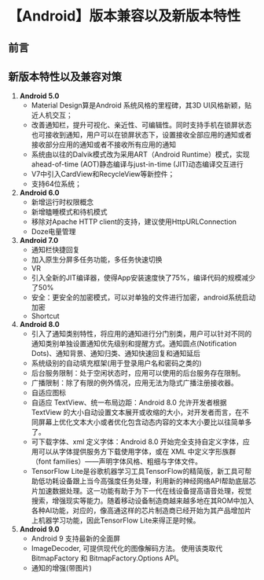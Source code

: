 # 【Android】版本兼容以及新版本特性

## 前言

## 新版本特性以及兼容对策

1. **Android 5.0**
   + Material Design算是Android 系统风格的里程碑，其3D UI风格新颖，贴近人机交互；
   + 改善通知栏，提升可视化、亲近性、可编辑性。同时支持手机在锁屏状态也可接收到通知，用户可以在锁屏状态下，设置接收全部应用的通知或者接收部分应用的通知或者不接收所有应用的通知
   + 系统由以往的Dalvik模式改为采用ART（Android Runtime）模式，实现ahead-of-time (AOT)静态编译与just-in-time (JIT)动态编译交互进行
   + V7中引入CardView和RecycleView等新控件；
   + 支持64位系统；
2. **Android 6.0**
   + 新增运行时权限概念 
   + 新增瞌睡模式和待机模式 
   + 移除对Apache HTTP client的支持，建议使用HttpURLConnection
   + Doze电量管理 
3. **Android 7.0**
   + 通知栏快捷回复 
   + 加入原生分屏多任务功能，多任务快速切换
   + VR 
   + 引入全新的JIT编译器，使得App安装速度快了75%，编译代码的规模减少了50%
   + 安全：更安全的加密模式，可以对单独的文件进行加密，android系统启动加密
   + Shortcut
4. **Android 8.0**
   + 引入了通知类别特性，将应用的通知进行分门别类，用户可以针对不同的通知类别单独设置通知优先级别和提醒方式。通知圆点(Notification Dots)、通知背景、通知归类、通知快速回复和通知延后
   + 系统级别的自动填充框架(用于登录用户名和密码之类的)
   + 后台服务限制：处于空闲状态时，应用可以使用的后台服务存在限制。
   + 广播限制：除了有限的例外情况，应用无法为隐式广播注册接收器。
   + 自适应图标
   + 自适应 TextView、统一布局边距：Android 8.0 允许开发者根据 TextView 的大小自动设置文本展开或收缩的大小，对开发者而言，在不同屏幕上优化文本大小或者优化包含动态内容的文本大小要比以往简单多了。
   + 可下载字体、xml 定义字体：Android 8.0 开始完全支持自定义字体，应用可以从字体提供服务方下载使用字体，或在 XML 中定义字形族群 （font families）——声明字体风格、粗细与字体文件。
   + TensorFlow Lite是谷歌机器学习工具TensorFlow的精简版，新工具可帮助低功耗设备跟上当今高强度任务处理，利用新的神经网络API帮助底层芯片加速数据处理。这一功能有助于为下一代在线设备提高语音处理，视觉搜索，增强现实等能力。随着移动设备制造商越来越多地在其ROM中加入各种AI功能，对应的，像高通这样的芯片制造商已经开始为其产品增加片上机器学习功能，因此TensorFlow Lite来得正是时候。
5. **Android 9.0**
   + Android 9 支持最新的全面屏
   + ImageDecoder, 可提供现代化的图像解码方法。 使用该类取代 BitmapFactory 和 BitmapFactory.Options API。
   + 通知的增强(带图片)